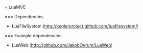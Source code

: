 = LuaMVC

=== Dependencies

* LuaFileSystem (http://keplerproject.github.com/luafilesystem/)

=== Example dependencies

* LuaWeb (http://github.com/JakobOvrum/LuaWeb)
